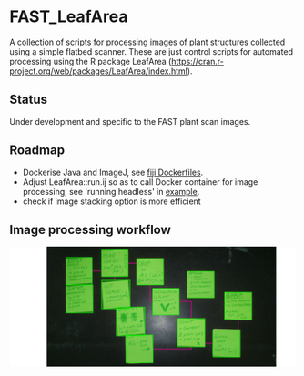 # FAST_LeafArea
A collection of scripts for processing images of plant structures collected using a simple flatbed scanner. These are just control scripts for automated processing using the R package LeafArea (https://cran.r-project.org/web/packages/LeafArea/index.html).

## Status
Under development and specific to the FAST plant scan images.

## Roadmap
+ Dockerise Java and ImageJ, see [fiji Dockerfiles](https://github.com/fiji/dockerfiles/tree/61b5365e56b7982825292b7557aff302c7de4bda).
+ Adjust LeafArea::run.ij so as to call Docker container for image processing, see 'running headless' in [example](http://imagej.net/Docker).
+ check if image stacking option is more efficient

## Image processing workflow
![My image](./mindmap_LeafArea.png)

